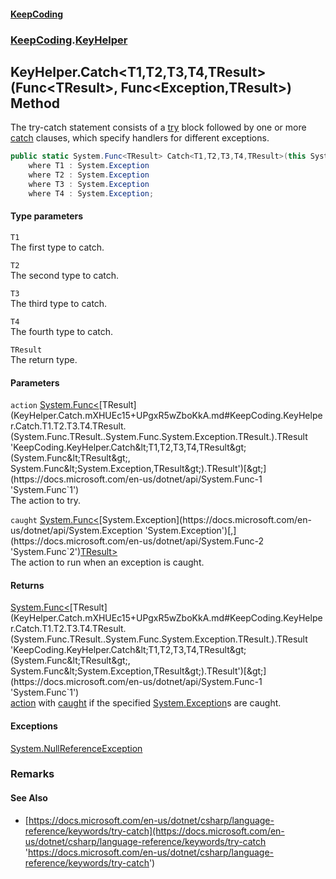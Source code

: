 #### [KeepCoding](index.md 'index')
### [KeepCoding](KeepCoding.md 'KeepCoding').[KeyHelper](KeyHelper.md 'KeepCoding.KeyHelper')
## KeyHelper.Catch&lt;T1,T2,T3,T4,TResult&gt;(Func&lt;TResult&gt;, Func&lt;Exception,TResult&gt;) Method
The try-catch statement consists of a [try](https://docs.microsoft.com/en-us/dotnet/csharp/language-reference/keywords/try 'https://docs.microsoft.com/en-us/dotnet/csharp/language-reference/keywords/try') block followed by one or more [catch](https://docs.microsoft.com/en-us/dotnet/csharp/language-reference/keywords/catch 'https://docs.microsoft.com/en-us/dotnet/csharp/language-reference/keywords/catch') clauses, which specify handlers for different exceptions.  
```csharp
public static System.Func<TResult> Catch<T1,T2,T3,T4,TResult>(this System.Func<TResult> action, System.Func<System.Exception,TResult> caught)
    where T1 : System.Exception
    where T2 : System.Exception
    where T3 : System.Exception
    where T4 : System.Exception;
```
#### Type parameters
<a name='KeepCoding.KeyHelper.Catch.T1.T2.T3.T4.TResult.(System.Func.TResult..System.Func.System.Exception.TResult.).T1'></a>
`T1`  
The first type to catch.
  
<a name='KeepCoding.KeyHelper.Catch.T1.T2.T3.T4.TResult.(System.Func.TResult..System.Func.System.Exception.TResult.).T2'></a>
`T2`  
The second type to catch.
  
<a name='KeepCoding.KeyHelper.Catch.T1.T2.T3.T4.TResult.(System.Func.TResult..System.Func.System.Exception.TResult.).T3'></a>
`T3`  
The third type to catch.
  
<a name='KeepCoding.KeyHelper.Catch.T1.T2.T3.T4.TResult.(System.Func.TResult..System.Func.System.Exception.TResult.).T4'></a>
`T4`  
The fourth type to catch.
  
<a name='KeepCoding.KeyHelper.Catch.T1.T2.T3.T4.TResult.(System.Func.TResult..System.Func.System.Exception.TResult.).TResult'></a>
`TResult`  
The return type.
  
#### Parameters
<a name='KeepCoding.KeyHelper.Catch.T1.T2.T3.T4.TResult.(System.Func.TResult..System.Func.System.Exception.TResult.).action'></a>
`action` [System.Func&lt;](https://docs.microsoft.com/en-us/dotnet/api/System.Func-1 'System.Func`1')[TResult](KeyHelper.Catch.mXHUEc15+UPgxR5wZboKkA.md#KeepCoding.KeyHelper.Catch.T1.T2.T3.T4.TResult.(System.Func.TResult..System.Func.System.Exception.TResult.).TResult 'KeepCoding.KeyHelper.Catch&lt;T1,T2,T3,T4,TResult&gt;(System.Func&lt;TResult&gt;, System.Func&lt;System.Exception,TResult&gt;).TResult')[&gt;](https://docs.microsoft.com/en-us/dotnet/api/System.Func-1 'System.Func`1')  
The action to try.
  
<a name='KeepCoding.KeyHelper.Catch.T1.T2.T3.T4.TResult.(System.Func.TResult..System.Func.System.Exception.TResult.).caught'></a>
`caught` [System.Func&lt;](https://docs.microsoft.com/en-us/dotnet/api/System.Func-2 'System.Func`2')[System.Exception](https://docs.microsoft.com/en-us/dotnet/api/System.Exception 'System.Exception')[,](https://docs.microsoft.com/en-us/dotnet/api/System.Func-2 'System.Func`2')[TResult](KeyHelper.Catch.mXHUEc15+UPgxR5wZboKkA.md#KeepCoding.KeyHelper.Catch.T1.T2.T3.T4.TResult.(System.Func.TResult..System.Func.System.Exception.TResult.).TResult 'KeepCoding.KeyHelper.Catch&lt;T1,T2,T3,T4,TResult&gt;(System.Func&lt;TResult&gt;, System.Func&lt;System.Exception,TResult&gt;).TResult')[&gt;](https://docs.microsoft.com/en-us/dotnet/api/System.Func-2 'System.Func`2')  
The action to run when an exception is caught.
  
#### Returns
[System.Func&lt;](https://docs.microsoft.com/en-us/dotnet/api/System.Func-1 'System.Func`1')[TResult](KeyHelper.Catch.mXHUEc15+UPgxR5wZboKkA.md#KeepCoding.KeyHelper.Catch.T1.T2.T3.T4.TResult.(System.Func.TResult..System.Func.System.Exception.TResult.).TResult 'KeepCoding.KeyHelper.Catch&lt;T1,T2,T3,T4,TResult&gt;(System.Func&lt;TResult&gt;, System.Func&lt;System.Exception,TResult&gt;).TResult')[&gt;](https://docs.microsoft.com/en-us/dotnet/api/System.Func-1 'System.Func`1')  
[action](KeyHelper.Catch.mXHUEc15+UPgxR5wZboKkA.md#KeepCoding.KeyHelper.Catch.T1.T2.T3.T4.TResult.(System.Func.TResult..System.Func.System.Exception.TResult.).action 'KeepCoding.KeyHelper.Catch&lt;T1,T2,T3,T4,TResult&gt;(System.Func&lt;TResult&gt;, System.Func&lt;System.Exception,TResult&gt;).action') with [caught](KeyHelper.Catch.mXHUEc15+UPgxR5wZboKkA.md#KeepCoding.KeyHelper.Catch.T1.T2.T3.T4.TResult.(System.Func.TResult..System.Func.System.Exception.TResult.).caught 'KeepCoding.KeyHelper.Catch&lt;T1,T2,T3,T4,TResult&gt;(System.Func&lt;TResult&gt;, System.Func&lt;System.Exception,TResult&gt;).caught') if the specified [System.Exception](https://docs.microsoft.com/en-us/dotnet/api/System.Exception 'System.Exception')s are caught.
#### Exceptions
[System.NullReferenceException](https://docs.microsoft.com/en-us/dotnet/api/System.NullReferenceException 'System.NullReferenceException')  
### Remarks
#### See Also
- [https://docs.microsoft.com/en-us/dotnet/csharp/language-reference/keywords/try-catch](https://docs.microsoft.com/en-us/dotnet/csharp/language-reference/keywords/try-catch 'https://docs.microsoft.com/en-us/dotnet/csharp/language-reference/keywords/try-catch')
